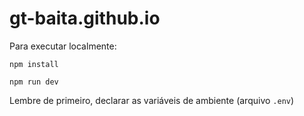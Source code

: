 # gt-baita.github.io

Para executar localmente:

```
npm install
```

```
npm run dev
```

Lembre de primeiro, declarar as variáveis de ambiente (arquivo `.env`)